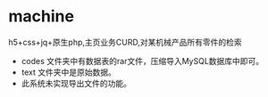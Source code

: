 # machine
h5+css+jq+原生php,主页业务CURD,对某机械产品所有零件的检索

- codes 文件夹中有数据表的rar文件，压缩导入MySQL数据库中即可。
- text 文件夹中是原始数据。
- 此系统未实现导出文件的功能。
